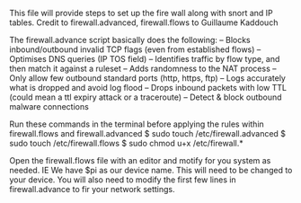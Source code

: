 This file will provide steps to set up the fire wall along with snort and IP tables.
Credit to firewall.advanced, firewall.flows to Guillaume Kaddouch

The firewall.advance script basically does the following:
– Blocks inbound/outbound invalid TCP flags (even from established flows)
– Optimises DNS queries (IP TOS field)
– Identifies traffic by flow type, and then match it against a ruleset
– Adds randomness to the NAT process
– Only allow few outbound standard ports (http, https, ftp)
– Logs accurately what is dropped and avoid log flood
– Drops inbound packets with low TTL (could mean a ttl expiry attack or a traceroute)
– Detect & block outbound malware connections

Run these commands in the terminal before applying the rules within firewall.flows and firewall.advanced
$ sudo touch /etc/firewall.advanced
$ sudo touch /etc/firewall.flows
$ sudo chmod u+x /etc/firewall.*

Open the firewall.flows file with an editor and motify for you system as needed. 
IE We have $pi as our device name. This will need to be changed to your device. You will also need to modify the first few lines in firewall.advance to fir your network settings.